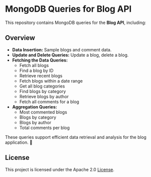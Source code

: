 # MongoDB Queries for Blog API  

This repository contains MongoDB queries for the **Blog API**, including:  

## Overview 

- **Data Insertion:** Sample blogs and comment data.  
- **Update and Delete Queries:** Update a blog, delete a blog.
- **Fetching the Data Queries:** 
    - Fetch all blogs  
    - Find a blog by ID  
    - Retrieve recent blogs  
    - Fetch blogs within a date range  
    - Get all blog categories  
    - Find blogs by category  
    - Retrieve blogs by author  
    - Fetch all comments for a blog 
- **Aggregation Queries:**  
  - Most commented blogs  
  - Blogs by category  
  - Blogs by author  
  - Total comments per blog  

These queries support efficient data retrieval and analysis for the blog application. 🚀

## License

This project is licensed under the Apache 2.0 [License](./LICENSE).